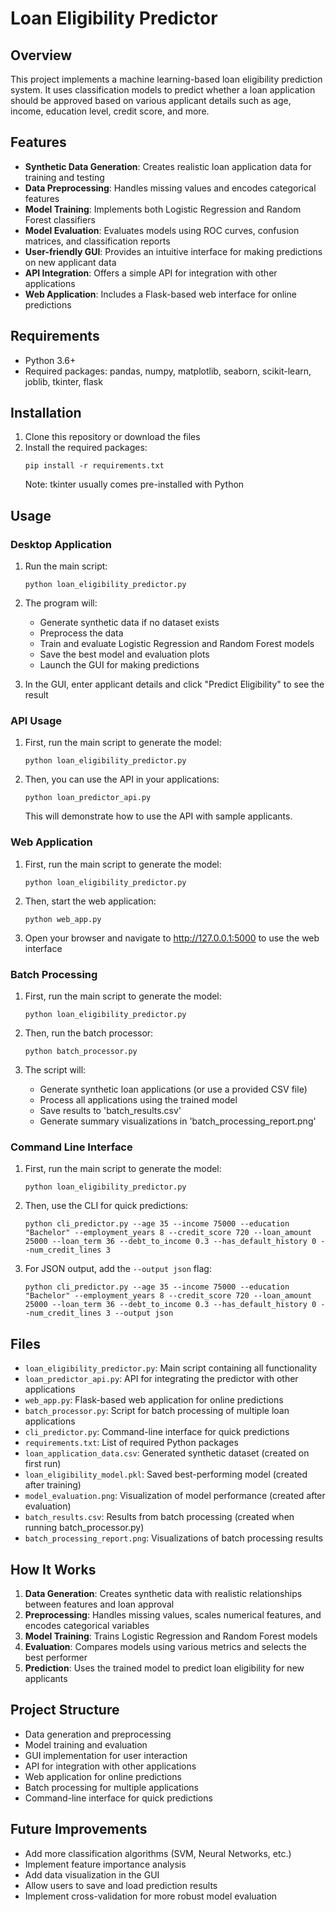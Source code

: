 # Loan Eligibility Predictor

## Overview
This project implements a machine learning-based loan eligibility prediction system. It uses classification models to predict whether a loan application should be approved based on various applicant details such as age, income, education level, credit score, and more.

## Features
- **Synthetic Data Generation**: Creates realistic loan application data for training and testing
- **Data Preprocessing**: Handles missing values and encodes categorical features
- **Model Training**: Implements both Logistic Regression and Random Forest classifiers
- **Model Evaluation**: Evaluates models using ROC curves, confusion matrices, and classification reports
- **User-friendly GUI**: Provides an intuitive interface for making predictions on new applicant data
- **API Integration**: Offers a simple API for integration with other applications
- **Web Application**: Includes a Flask-based web interface for online predictions

## Requirements
- Python 3.6+
- Required packages: pandas, numpy, matplotlib, seaborn, scikit-learn, joblib, tkinter, flask

## Installation
1. Clone this repository or download the files
2. Install the required packages:
   ```
   pip install -r requirements.txt
   ```
   Note: tkinter usually comes pre-installed with Python

## Usage

### Desktop Application
1. Run the main script:
   ```
   python loan_eligibility_predictor.py
   ```
2. The program will:
   - Generate synthetic data if no dataset exists
   - Preprocess the data
   - Train and evaluate Logistic Regression and Random Forest models
   - Save the best model and evaluation plots
   - Launch the GUI for making predictions

3. In the GUI, enter applicant details and click "Predict Eligibility" to see the result

### API Usage
1. First, run the main script to generate the model:
   ```
   python loan_eligibility_predictor.py
   ```

2. Then, you can use the API in your applications:
   ```
   python loan_predictor_api.py
   ```
   This will demonstrate how to use the API with sample applicants.

### Web Application
1. First, run the main script to generate the model:
   ```
   python loan_eligibility_predictor.py
   ```

2. Then, start the web application:
   ```
   python web_app.py
   ```

3. Open your browser and navigate to http://127.0.0.1:5000 to use the web interface

### Batch Processing
1. First, run the main script to generate the model:
   ```
   python loan_eligibility_predictor.py
   ```

2. Then, run the batch processor:
   ```
   python batch_processor.py
   ```

3. The script will:
   - Generate synthetic loan applications (or use a provided CSV file)
   - Process all applications using the trained model
   - Save results to 'batch_results.csv'
   - Generate summary visualizations in 'batch_processing_report.png'

### Command Line Interface
1. First, run the main script to generate the model:
   ```
   python loan_eligibility_predictor.py
   ```

2. Then, use the CLI for quick predictions:
   ```
   python cli_predictor.py --age 35 --income 75000 --education "Bachelor" --employment_years 8 --credit_score 720 --loan_amount 25000 --loan_term 36 --debt_to_income 0.3 --has_default_history 0 --num_credit_lines 3
   ```

3. For JSON output, add the `--output json` flag:
   ```
   python cli_predictor.py --age 35 --income 75000 --education "Bachelor" --employment_years 8 --credit_score 720 --loan_amount 25000 --loan_term 36 --debt_to_income 0.3 --has_default_history 0 --num_credit_lines 3 --output json
   ```

## Files
- `loan_eligibility_predictor.py`: Main script containing all functionality
- `loan_predictor_api.py`: API for integrating the predictor with other applications
- `web_app.py`: Flask-based web application for online predictions
- `batch_processor.py`: Script for batch processing of multiple loan applications
- `cli_predictor.py`: Command-line interface for quick predictions
- `requirements.txt`: List of required Python packages
- `loan_application_data.csv`: Generated synthetic dataset (created on first run)
- `loan_eligibility_model.pkl`: Saved best-performing model (created after training)
- `model_evaluation.png`: Visualization of model performance (created after evaluation)
- `batch_results.csv`: Results from batch processing (created when running batch_processor.py)
- `batch_processing_report.png`: Visualizations of batch processing results

## How It Works
1. **Data Generation**: Creates synthetic data with realistic relationships between features and loan approval
2. **Preprocessing**: Handles missing values, scales numerical features, and encodes categorical variables
3. **Model Training**: Trains Logistic Regression and Random Forest models
4. **Evaluation**: Compares models using various metrics and selects the best performer
5. **Prediction**: Uses the trained model to predict loan eligibility for new applicants

## Project Structure
- Data generation and preprocessing
- Model training and evaluation
- GUI implementation for user interaction
- API for integration with other applications
- Web application for online predictions
- Batch processing for multiple applications
- Command-line interface for quick predictions

## Future Improvements
- Add more classification algorithms (SVM, Neural Networks, etc.)
- Implement feature importance analysis
- Add data visualization in the GUI
- Allow users to save and load prediction results
- Implement cross-validation for more robust model evaluation